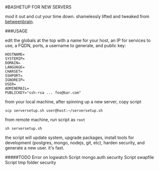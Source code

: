 #BASHETUP FOR NEW SERVERS

mod it out and cut your time down. shamelessly lifted and tweaked from [betweenbrain](https://github.com/betweenbrain/ubuntu-web-server-build-script).

###USAGE

edit the globals at the top with a name for your host, an IP for services to use, a FQDN, ports, a username to generate, and public key:
```
HOSTNAME=
SYSTEMIP=
DOMAIN=
LANGUAGE=
CHARSET=
SSHPORT=
IGNOREIP=
USER=
ADMINEMAIL=
PUBLICKEY="ssh-rsa ... foo@bar.com"
```

from your local machine, after spinning up a new server, copy script
```
scp serversetup.sh user@host:~/serversetup.sh
```

from remote machine, run script as `root`
```
sh serversetup.sh
```

the script will update system, upgrade packages, install tools for development (postgres, mongo, nodejs, git, etc), harden security, and generate a new user. it's fast.

#####TODO
Error on logwatch
Script mongo.auth security
Script swapfile
Script tmp folder security
